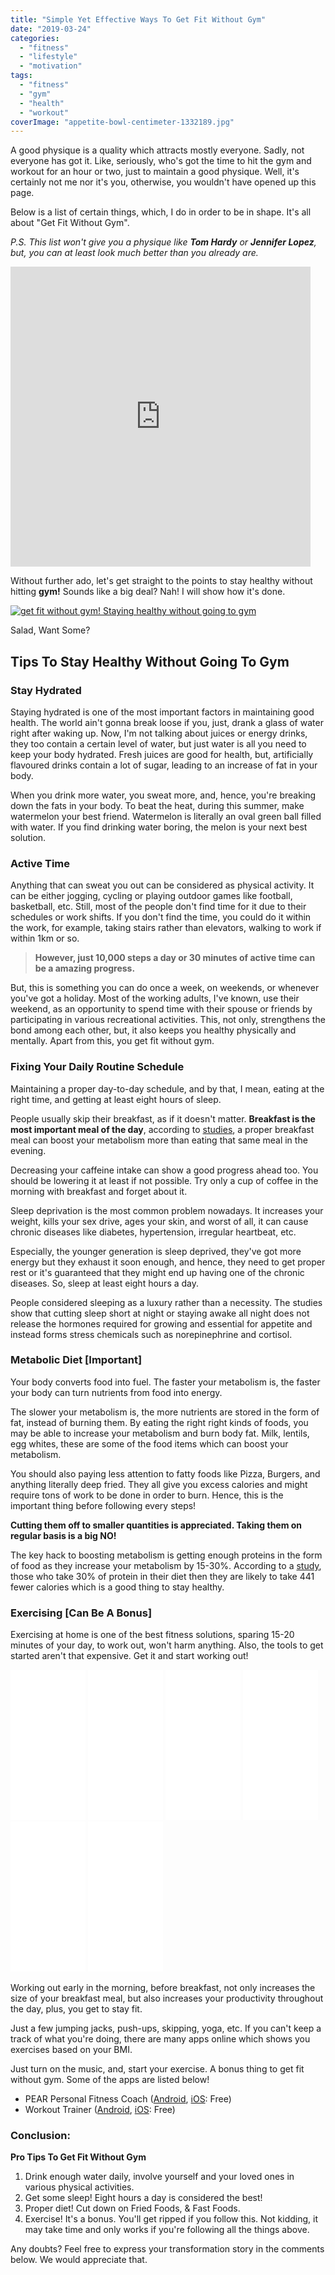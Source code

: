 ```yaml
---
title: "Simple Yet Effective Ways To Get Fit Without Gym"
date: "2019-03-24"
categories: 
  - "fitness"
  - "lifestyle"
  - "motivation"
tags: 
  - "fitness"
  - "gym"
  - "health"
  - "workout"
coverImage: "appetite-bowl-centimeter-1332189.jpg"
---
```


A good physique is a quality which attracts mostly everyone. Sadly, not everyone has got it. Like, seriously, who's got the time to hit the gym and workout for an hour or two, just to maintain a good physique. Well, it's certainly not me nor it's you, otherwise, you wouldn't have opened up this page.

Below is a list of certain things, which, I do in order to be in shape. It's all about "Get Fit Without Gym".

_P.S. This list won't give you a physique like **Tom Hardy** or **Jennifer Lopez**, but, you can at least look much better than you already are._

<iframe src="https://giphy.com/embed/oW8lsuZPNyW52" width="480" height="480" frameborder="0" class="giphy-embed" allowfullscreen></iframe>

[](https://giphy.com/gifs/tom-hardy-oW8lsuZPNyW52)

Without further ado, let's get straight to the points to stay healthy without hitting **gym!** Sounds like a big deal? Nah! I will show how it's done.

[![get fit without gym! Staying healthy without going to gym](posts/2019/03/images/appetite-bowl-centimeter-1332189-1024x880.jpg)](https://sastaeinstein.com/wp-content/uploads/2019/03/appetite-bowl-centimeter-1332189.jpg)

Salad, Want Some?

## **Tips To Stay Healthy Without Going To Gym**

### **Stay Hydrated**

Staying hydrated is one of the most important factors in maintaining good health. The world ain't gonna break loose if you, just, drank a glass of water right after waking up. Now, I'm not talking about juices or energy drinks, they too contain a certain level of water, but just water is all you need to keep your body hydrated. Fresh juices are good for health, but, artificially flavoured drinks contain a lot of sugar, leading to an increase of fat in your body.

When you drink more water, you sweat more, and, hence, you're breaking down the fats in your body. To beat the heat, during this summer, make watermelon your best friend. Watermelon is literally an oval green ball filled with water. If you find drinking water boring, the melon is your next best solution.

### **Active Time**

Anything that can sweat you out can be considered as physical activity. It can be either jogging, cycling or playing outdoor games like football, basketball, etc. Still, most of the people don't find time for it due to their schedules or work shifts. If you don't find the time, you could do it within the work, for example, taking stairs rather than elevators, walking to work if within 1km or so.

> **However, just 10,000 steps a day or 30 minutes of active time can be a amazing progress.**

But, this is something you can do once a week, on weekends, or whenever you've got a holiday. Most of the working adults, I've known, use their weekend, as an opportunity to spend time with their spouse or friends by participating in various recreational activities. This, not only, strengthens the bond among each other, but, it also keeps you healthy physically and mentally. Apart from this, you get fit without gym.

### **Fixing Your Daily Routine Schedule**

Maintaining a proper day-to-day schedule, and by that, I mean, eating at the right time, and getting at least eight hours of sleep.  

People usually skip their breakfast, as if it doesn't matter. **Breakfast is the most important meal of the day**, according to [studies](http://www.bbc.com/future/story/20181126-is-breakfast-good-for-your-health), a proper breakfast meal can boost your metabolism more than eating that same meal in the evening.

Decreasing your caffeine intake can show a good progress ahead too. You should be lowering it at least if not possible. Try only a cup of coffee in the morning with breakfast and forget about it.

Sleep deprivation is the most common problem nowadays. It increases your weight, kills your sex drive, ages your skin, and worst of all, it can cause chronic diseases like diabetes, hypertension, irregular heartbeat, etc.

Especially, the younger generation is sleep deprived, they've got more energy but they exhaust it soon enough, and hence, they need to get proper rest or it's guaranteed that they might end up having one of the chronic diseases. So, sleep at least eight hours a day.

People considered sleeping as a luxury rather than a necessity. The studies show that cutting sleep short at night or staying awake all night does not release the hormones required for growing and essential for appetite and instead forms stress chemicals such as norepinephrine and cortisol.

### **Metabolic Diet \[Important\]**

Your body converts food into fuel. The faster your metabolism is, the faster your body can turn nutrients from food into energy.

The slower your metabolism is, the more nutrients are stored in the form of fat, instead of burning them. By eating the right right kinds of foods, you may be able to increase your metabolism and burn body fat. Milk, lentils, egg whites, these are some of the food items which can boost your metabolism.

You should also paying less attention to fatty foods like Pizza, Burgers, and anything literally deep fried. They all give you excess calories and might require tons of work to be done in order to burn. Hence, this is the important thing before following every steps!

**Cutting them off to smaller quantities is appreciated. Taking them on regular basis is a big NO!**

The key hack to boosting metabolism is getting enough proteins in the form of food as they increase your metabolism by 15-30%. According to a [study](https://www.ncbi.nlm.nih.gov/pubmed/16002798), those who take 30% of protein in their diet then they are likely to take 441 fewer calories which is a good thing to stay healthy.

### **Exercising \[Can Be A Bonus\]**

Exercising at home is one of the best fitness solutions, sparing 15-20 minutes of your day, to work out, won't harm anything. Also, the tools to get started aren't that expensive. Get it and start working out!  

<iframe style="width:120px;height:240px;" marginwidth="0" marginheight="0" scrolling="no" frameborder="0" src="//ws-in.amazon-adsystem.com/widgets/q?ServiceVersion=20070822&amp;OneJS=1&amp;Operation=GetAdHtml&amp;MarketPlace=IN&amp;source=ss&amp;ref=as_ss_li_til&amp;ad_type=product_link&amp;tracking_id=emadsblog-21&amp;language=en_IN&amp;marketplace=amazon&amp;region=IN&amp;placement=B01LP0UKJE&amp;asins=B01LP0UKJE&amp;linkId=0dbf36a4bbfcf917f422c3c847f51726&amp;show_border=true&amp;link_opens_in_new_window=true"></iframe>

 

<iframe style="width:120px;height:240px;" marginwidth="0" marginheight="0" scrolling="no" frameborder="0" src="//ws-in.amazon-adsystem.com/widgets/q?ServiceVersion=20070822&amp;OneJS=1&amp;Operation=GetAdHtml&amp;MarketPlace=IN&amp;source=ss&amp;ref=as_ss_li_til&amp;ad_type=product_link&amp;tracking_id=emadsblog-21&amp;language=en_IN&amp;marketplace=amazon&amp;region=IN&amp;placement=B014PIKPOI&amp;asins=B014PIKPOI&amp;linkId=b25ae3646cda02d3d68131187e27841a&amp;show_border=true&amp;link_opens_in_new_window=true"></iframe>

 

<iframe style="width:120px;height:240px;" marginwidth="0" marginheight="0" scrolling="no" frameborder="0" src="//ws-in.amazon-adsystem.com/widgets/q?ServiceVersion=20070822&amp;OneJS=1&amp;Operation=GetAdHtml&amp;MarketPlace=IN&amp;source=ss&amp;ref=as_ss_li_til&amp;ad_type=product_link&amp;tracking_id=emadsblog-21&amp;language=en_IN&amp;marketplace=amazon&amp;region=IN&amp;placement=B07N93HPTB&amp;asins=B07N93HPTB&amp;linkId=885d75fafe28055d3e043ce66885829c&amp;show_border=true&amp;link_opens_in_new_window=true"></iframe>

 

<iframe style="width:120px;height:240px;" marginwidth="0" marginheight="0" scrolling="no" frameborder="0" src="//ws-in.amazon-adsystem.com/widgets/q?ServiceVersion=20070822&amp;OneJS=1&amp;Operation=GetAdHtml&amp;MarketPlace=IN&amp;source=ss&amp;ref=as_ss_li_til&amp;ad_type=product_link&amp;tracking_id=emadsblog-21&amp;language=en_IN&amp;marketplace=amazon&amp;region=IN&amp;placement=B01N7E3E21&amp;asins=B01N7E3E21&amp;linkId=2fed92cb3adda1999444574a8a4f21ee&amp;show_border=true&amp;link_opens_in_new_window=true"></iframe>

 

<iframe style="width:120px;height:240px;" marginwidth="0" marginheight="0" scrolling="no" frameborder="0" src="//ws-in.amazon-adsystem.com/widgets/q?ServiceVersion=20070822&amp;OneJS=1&amp;Operation=GetAdHtml&amp;MarketPlace=IN&amp;source=ss&amp;ref=as_ss_li_til&amp;ad_type=product_link&amp;tracking_id=emadsblog-21&amp;language=en_IN&amp;marketplace=amazon&amp;region=IN&amp;placement=B07M6D8TH4&amp;asins=B07M6D8TH4&amp;linkId=2375f68c205252b80a4d6cb0b4120150&amp;show_border=true&amp;link_opens_in_new_window=true"></iframe>

 

<iframe style="width:120px;height:240px;" marginwidth="0" marginheight="0" scrolling="no" frameborder="0" src="//ws-in.amazon-adsystem.com/widgets/q?ServiceVersion=20070822&amp;OneJS=1&amp;Operation=GetAdHtml&amp;MarketPlace=IN&amp;source=ss&amp;ref=as_ss_li_til&amp;ad_type=product_link&amp;tracking_id=emadsblog-21&amp;language=en_IN&amp;marketplace=amazon&amp;region=IN&amp;placement=B07N7H566F&amp;asins=B07N7H566F&amp;linkId=524a9f87e9481c9118628b176aaf87ba&amp;show_border=true&amp;link_opens_in_new_window=true"></iframe>

Working out early in the morning, before breakfast, not only increases the size of your breakfast meal, but also increases your productivity throughout the day, plus, you get to stay fit.

Just a few jumping jacks, push-ups, skipping, yoga, etc. If you can't keep a track of what you're doing, there are many apps online which shows you exercises based on your BMI.

Just turn on the music, and, start your exercise. A bonus thing to get fit without gym. Some of the apps are listed below!

- PEAR Personal Fitness Coach ([Android](https://play.google.com/store/apps/details?id=com.pearsports.android.samsung&hl=en), [iOS](https://itunes.apple.com/us/app/pear-personal-fitness-coach/id563723189?mt=8): Free)
- Workout Trainer ([Android](https://play.google.com/store/apps/details?id=com.skimble.workouts&hl=en_IN), [iOS](https://itunes.apple.com/us/app/workout-trainer-fitness-coach/id395686735?mt=8): Free)

### **Conclusion:**

**Pro Tips To Get Fit Without Gym**

1. Drink enough water daily, involve yourself and your loved ones in various physical activities.
2. Get some sleep! Eight hours a day is considered the best!
3. Proper diet! Cut down on Fried Foods, & Fast Foods.
4. Exercise! It's a bonus. You'll get ripped if you follow this. Not kidding, it may take time and only works if you're following all the things above.

Any doubts? Feel free to express your transformation story in the comments below. We would appreciate that.
